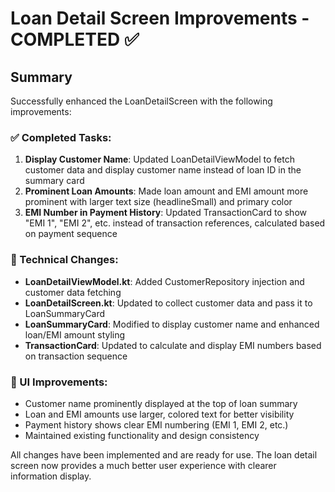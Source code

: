 # Loan Detail Screen Improvements - COMPLETED ✅

## Summary
Successfully enhanced the LoanDetailScreen with the following improvements:

### ✅ Completed Tasks:
1. **Display Customer Name**: Updated LoanDetailViewModel to fetch customer data and display customer name instead of loan ID in the summary card
2. **Prominent Loan Amounts**: Made loan amount and EMI amount more prominent with larger text size (headlineSmall) and primary color
3. **EMI Number in Payment History**: Updated TransactionCard to show "EMI 1", "EMI 2", etc. instead of transaction references, calculated based on payment sequence

### 🔧 Technical Changes:
- **LoanDetailViewModel.kt**: Added CustomerRepository injection and customer data fetching
- **LoanDetailScreen.kt**: Updated to collect customer data and pass it to LoanSummaryCard
- **LoanSummaryCard**: Modified to display customer name and enhanced loan/EMI amount styling
- **TransactionCard**: Updated to calculate and display EMI numbers based on transaction sequence

### 📱 UI Improvements:
- Customer name prominently displayed at the top of loan summary
- Loan and EMI amounts use larger, colored text for better visibility
- Payment history shows clear EMI numbering (EMI 1, EMI 2, etc.)
- Maintained existing functionality and design consistency

All changes have been implemented and are ready for use. The loan detail screen now provides a much better user experience with clearer information display.
